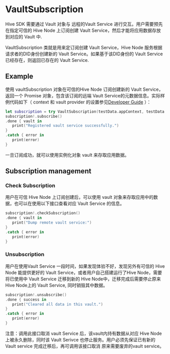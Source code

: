 # VaultSubscription

Hive SDK 需要通过 Vault 对象与 远程的Vault Service 进行交互。用户需要预先在指定可信的 Hive Node 上订阅创建 Vault Service，然后才能将应用数据存放到对应的 Vault 中.

VaultSubscription 类就是用来定订阅创建 Vault Service，Hive Node 服务根据请求者的DID身份创建新的 Vault Service。如果基于该DID身份的 Vault Service 已经存在，则返回已存在的 Vault Service.

## Example

使用 vaultSubscription 对象在可信的Hive Node 订阅创建新的 Vault Service，返回一个 Promise 对象，包含该订阅的远端 Vault Service的元数据信息。实际样例代码如下（ context 和 vault provider 的设置参见[Developer Guide](./) ）：

```swift
let subscription = try VaultSubscription(testData.appContext, testData.providerAddress)
subscription!.subscribe()
.done { vault in
   print("Registered vault service successfully.")
}
.catch { error in
   print(error)
}
```

一旦订阅成功，就可以使用实例化对象 vault 来存取应用数据。

## Subscription management

### Check Subscription

用户在可信 Hive Node 上订阅创建后，可以使用 vault 对象来存取应用中的数据，也可以在使用以下接口查看对应 Vault Service 的信息。

```swift
subscription!.checkSubscription()
.done { vault in
   print("Dump remote vault service:")
}
.catch { error in
   print(error)
}
```

### Unsubscription

用户在使用Vault Service 一段时间，如果发现体验不好，发现另外有可信的 Hive Node 能提供更好的 Vault Service，或者用户自己搭建运行了Hive Node，需要将已使用中 Vault Service 迁移到新的 Hive Node中，迁移完成后需要停止原来 Hive Node上的 Vault Service, 同时销毁其中数据。

```swift
subscription!.unsubscribe()
.done { success in
   print("Cleared all data in this vault.")
}
.catch { error in
   print(error)
}
```

注意：调用此接口取消 vault Service 后，该vault内持有数据从对应 Hive Node 上被永久删除，同时该 Vault Serivce 也停止服务。用户必须先保证已有新的 Vault service 完成迁移后，再可调用该接口取消 原来需要废弃的vault service。
